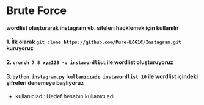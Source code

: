 # Brute Force

#### wordlist oluşturarak instagram vb. siteleri hacklemek için kullanılır

#### 1. İlk olarak ```git clone https://github.com/Pure-LOG1C/Instagram.git``` kuruyoruz
#### 2. ```crunch 7 8 xyz123 -o instawordlist``` ile wordlist oluşturuyoruz
#### 3. ```python instagram.py kullanıcıadı instawordlist 10``` ile wordlist içindeki şifreleri denemeye başlıyoruz 

* kullanıcıadı: Hedef hesabın kullanıcı adı

